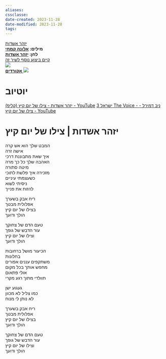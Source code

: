 ```yaml
---
aliases: 
cssclasse: 
date-created: 2023-11-28
date-modified: 2023-11-28
tags: 
---
```


[יזהר אשדות](https://shironet.mako.co.il/artist?prfid=517&lang=1)  
**מילים: [אלונה קמחי](https://shironet.mako.co.il/artist?prfid=127&lang=1)**  
**לחן: [יזהר אשדות](https://shironet.mako.co.il/artist?prfid=517&lang=1)**  
[קיים ביצוע נוסף לשיר זה](https://shironet.mako.co.il/artist?type=lyrics&lang=1&prfid=517&wrkid=2686#)  
![](https://shironet.mako.co.il/jsp/images/blank.gif)  
[**אקורדים** ![](https://shironet.mako.co.il/jsp/images/icon_chords_page.gif)](https://shironet.mako.co.il/artist?type=chords&lang=1&prfid=517&wrkid=2686)   

# יוטיוב

[יזהר אשדות - צילו של יום קיץ (קליפ) - YouTube](https://www.youtube.com/watch?v=AEEdPEXjS2U)
[ישראל 3 The Voice - ניב דמירל - צילו של יום קיץ - YouTube](https://www.youtube.com/watch?v=Zt7RCwo9xGM)

# יזהר אשדות | צילו של יום קיץ

המבט שלך הוא אש קרה  
אישה זרה  
איך שאת מתבוננת דרכי  
האהבה שלך כל כך מרה  
מיטה סתורה  
מזכירה איך פלשת לתוכי  
כשעצמתי עיניים  
ניסיתי לשוא  
להזות את פנייך  
	
ריח אבק בשערך  
אפלולית מבטך  
בצילו של יום קיץ  
הולך ודועך  
	
טעם הדם של צחוקך  
עור הדבש של גופך  
וצילו של יום קיץ  
הולך ודועך  
	
הכיעור מושל ברחובות  
בחלונות  
משתקפים עננים אפורים  
מחפש אותך בכל מקום  
אולי פתאום  
תוולדי מתוך רגע מקרי  
	
געגוע ישן  
כמו צליל לא מכוון  
לא נותן לי מנוח  
	
ריח אבק בשערך  
אפלולית מבטך  
בצילו של יום קיץ  
הולך ודועך  
	
טעם הדם של צחוקך  
עור הדבש של גופך  
וצילו של יום קיץ  
הולך ודועך
